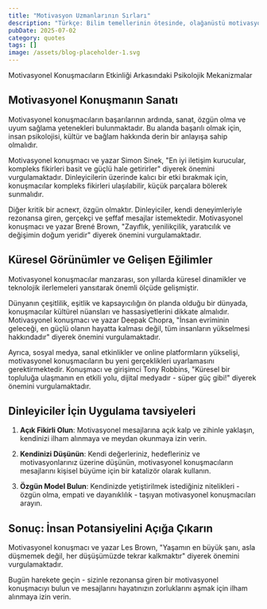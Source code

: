 ```yaml
---
title: "Motivasyon Uzmanlarının Sırları"
description: "Türkçe: Bilim temellerinin ötesinde, olağanüstü motivasyon konuşmacılarını ayıran şey, sanatçılık..."
pubDate: 2025-07-02
category: quotes
tags: []
image: /assets/blog-placeholder-1.svg
---
```


Motivasyonel Konuşmacıların Etkinliği Arkasındaki Psikolojik Mekanizmalar

## Motivasyonel Konuşmanın Sanatı

Motivasyonel konuşmacıların başarılarının ardında, sanat, özgün olma ve uyum sağlama yetenekleri bulunmaktadır. Bu alanda başarılı olmak için, insan psikolojisi, kültür ve bağlam hakkında derin bir anlayışa sahip olmalıdır.

Motivasyonel konuşmacı ve yazar Simon Sinek, "En iyi iletişim kurucular, kompleks fikirleri basit ve güçlü hale getirirler" diyerek önemini vurgulamaktadır. Dinleyicilerin üzerinde kalıcı bir etki bırakmak için, konuşmacılar kompleks fikirleri ulaşılabilir, küçük parçalara bölerek sunmalıdır.

Diğer kritik bir аспект, özgün olmaktır. Dinleyiciler, kendi deneyimleriyle rezonansa giren, gerçekçi ve şeffaf mesajlar istemektedir. Motivasyonel konuşmacı ve yazar Brené Brown, "Zayıflık, yenilikçilik, yaratıcılık ve değişimin doğum yeridir" diyerek önemini vurgulamaktadır.

## Küresel Görünümler ve Gelişen Eğilimler

Motivasyonel konuşmacılar manzarası, son yıllarda küresel dinamikler ve teknolojik ilerlemeleri yansıtarak önemli ölçüde gelişmiştir.

Dünyanın çeşitlilik, eşitlik ve kapsayıcılığın ön planda olduğu bir dünyada, konuşmacılar kültürel nüansları ve hassasiyetlerini dikkate almalıdır. Motivasyonel konuşmacı ve yazar Deepak Chopra, "İnsan evriminin geleceği, en güçlü olanın hayatta kalması değil, tüm insanların yükselmesi hakkındadır" diyerek önemini vurgulamaktadır.

Ayrıca, sosyal medya, sanal etkinlikler ve online platformların yükselişi, motivasyonel konuşmacıların bu yeni gerçeklikleri uyarlamasını gerektirmektedir. Konuşmacı ve girişimci Tony Robbins, "Küresel bir topluluğa ulaşmanın en etkili yolu, dijital medyadır - süper güç gibi!" diyerek önemini vurgulamaktadır.

## Dinleyiciler İçin Uygulama tavsiyeleri

1. **Açık Fikirli Olun**: Motivasyonel mesajlarına açık kalp ve zihinle yaklaşın, kendinizi ilham alınmaya ve meydan okunmaya izin verin.

2. **Kendinizi Düşünün**: Kendi değerleriniz, hedefleriniz ve motivasyonlarınız üzerine düşünün, motivasyonel konuşmacıların mesajlarını kişisel büyüme için bir katalizör olarak kullanın.

3. **Özgün Model Bulun**: Kendinizde yetiştirilmek istediğiniz nitelikleri - özgün olma, empati ve dayanıklılık - taşıyan motivasyonel konuşmacıları arayın.

## Sonuç: İnsan Potansiyelini Açığa Çıkarın

Motivasyonel konuşmacı ve yazar Les Brown, "Yaşamın en büyük şanı, asla düşmemek değil, her düşüşümüzde tekrar kalkmaktır" diyerek önemini vurgulamaktadır.

Bugün harekete geçin - sizinle rezonansa giren bir motivasyonel konuşmacıyı bulun ve mesajlarını hayatınızın zorluklarını aşmak için ilham alınmaya izin verin.